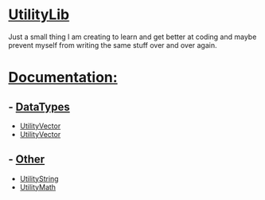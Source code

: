 # [UtilityLib](UtilityLib)

Just a small thing I am creating to learn and get better at coding
and maybe prevent myself from writing the same stuff over and over
again.

# [Documentation:](Documentation)

## - [DataTypes](Documentation/DataTypes)
- [UtilityVector](Documentation/DataTypes/UtilityVector.md)
- [UtilityVector](Documentation/DataTypes/UtilityList.md)

## - [Other](Documentation)
- [UtilityString](Documentation/UtilityString.md)
- [UtilityMath](Documentation/UtilityMath.md)

